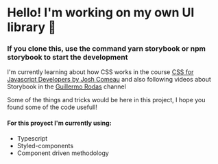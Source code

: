 # Hello! I'm working on my own UI library 🦋

### If you clone this, use the command yarn storybook or npm storybook to start the development

I'm currently learning about how CSS works in the course [CSS for Javascript Developers by Josh Comeau](https://css-for-js.dev/) and also following videos about Storybook in the [Guillermo Rodas](https://www.youtube.com/c/GuillermoRodas/videos) channel

Some of the things and tricks would be here in this project, I hope you found some of the code usefull!

#### For this proyect I'm currently using:
- Typescript 
- Styled-components
- Component driven methodology
